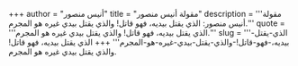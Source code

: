 +++
author = "أنيس منصور"
title = "مقولة أنيس منصور"
description = '''مقولة أنيس منصور: الذي يقتل بيديه، فهو قاتل! والذي يقتل بيدي غيره هو المجرم.'''
quote = '''الذي يقتل بيديه، فهو قاتل! والذي يقتل بيدي غيره هو المجرم.'''
slug = '''الذي-يقتل-بيديه،-فهو-قاتل!-والذي-يقتل-بيدي-غيره-هو-المجرم'''
+++
الذي يقتل بيديه، فهو قاتل! والذي يقتل بيدي غيره هو المجرم.
